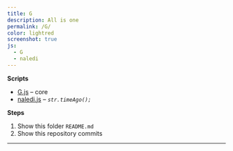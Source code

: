 ```yaml
---
title: G
description: All is one
permalink: /G/
color: lightred
screenshot: true
js:
  - G
  - naledi
---
```


**Scripts**

- [G.js]({{site.baseurl}}/js/G.js) – core
- [naledi.js]({{site.baseurl}}/js/naledi.js) – *`str.timeAgo();`*

**Steps**

1. Show this folder `README.md`
1. Show this repository commits

---
